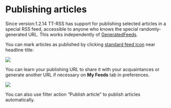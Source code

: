 Publishing articles
===================

Since version:1.2.14 TT-RSS has support for publishing selected articles
in a special RSS feed, accessible to anyone who knows the special
randomly-generated URL. This works independently of [GeneratedFeeds](GeneratedFeeds).

You can mark articles as published by clicking [standard feed
icon](http://feedicons.com/) near headline title:

![](/images/publish_articles.png)

You can learn your publishing URL to share it with your acquaintances or
generate another URL if necessary on **My Feeds** tab in preferences.

![](/images/publish_prefs.png)

You can also use filter action “Publish article” to publish articles
automatically.
